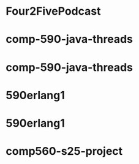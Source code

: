 # Four2FivePodcast
# comp-590-java-threads
# comp-590-java-threads
# 590erlang1
# 590erlang1
# comp560-s25-project
